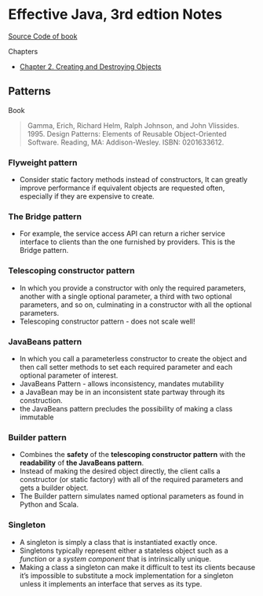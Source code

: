 # Effective Java, 3rd edtion Notes

[Source Code of book](https://github.com/jbloch/effective-java-3e-source-code)

Chapters

- [Chapter 2. Creating and Destroying Objects](chapter2.md)

## Patterns

Book
> Gamma, Erich, Richard Helm, Ralph Johnson, and John Vlissides. 1995. Design Patterns: Elements of Reusable Object-Oriented Software. Reading, MA: Addison-Wesley. ISBN: 0201633612.

### Flyweight pattern

- Consider static factory methods instead of constructors, It can greatly improve performance if equivalent objects are requested often, especially if they are expensive to create.

### The Bridge pattern

- For example, the service access API can return a richer service interface to clients than the one furnished by providers. This is the Bridge pattern.

### Telescoping constructor pattern

- In which you provide a constructor with only the required parameters, another with a single optional parameter, a third with two optional parameters, and so on, culminating in a constructor with all the optional parameters.
- Telescoping constructor pattern - does not scale well!

### JavaBeans pattern

- In which you call a parameterless constructor to create the object and then call setter methods to set each required parameter and each optional parameter of interest.
- JavaBeans Pattern - allows inconsistency, mandates mutability
- a JavaBean may be in an inconsistent state partway through its construction.
- the JavaBeans pattern precludes the possibility of making a class immutable

### Builder pattern

- Combines the **safety** of the **telescoping constructor pattern** with the **readability** of **the JavaBeans pattern**.  
- Instead of making the desired object directly, the client calls a constructor (or static factory) with all of the required parameters and gets a builder object.
- The Builder pattern simulates named optional parameters as found in Python and Scala.

### Singleton

- A singleton is simply a class that is instantiated exactly once. 
- Singletons typically represent either a stateless object such as a *function* or a *system component* that is intrinsically unique. 
- Making a class a singleton can make it difficult to test its clients because it’s impossible to substitute a mock implementation for a singleton unless it implements an interface that serves as its type.
